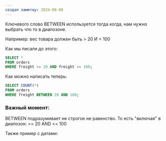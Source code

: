 ```yaml
---
создал заметку: 2024-08-08
---
```

Ключевого слово BETWEEN используется тогда когда, нам нужно выбрать что то в диапозоне.

Например: вес товара должен быть > 20 И < 100 

Как мы писали до этого: 

```SQL 
SELECT *  
FROM orders  
WHERE freight >= 20 AND freight <= 100;
```

Как можно написать теперь: 

```SQL
SELECT COUNT(*)  
FROM orders  
WHERE freight BETWEEN 20 AND 100;
```


### Важный момент: 
BETWEEN подразумивает не строгое не равенство. То есть "включая" в диапозон: >= 20 AND <= 100

Также пример с датами: 

